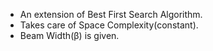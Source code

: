 - An extension of Best First Search Algorithm.
- Takes care of Space Complexity(constant).
- Beam Width(β) is given.
